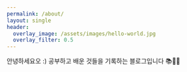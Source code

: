 ```yaml
---  
permalink: /about/
layout: single
header:
  overlay_image: /assets/images/hello-world.jpg
  overlay_filter: 0.5
---
```

안녕하세요오 :)
공부하고 배운 것들을 기록하는 블로그입니다 📚🐶💗